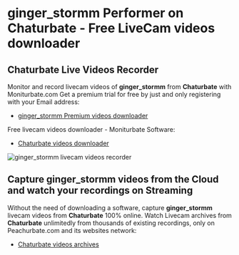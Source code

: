# ginger_stormm Performer on Chaturbate - Free LiveCam videos downloader

## Chaturbate Live Videos Recorder

Monitor and record livecam videos of **ginger_stormm** from **Chaturbate** with Moniturbate.com
Get a premium trial for free by just and only registering with your Email address:
* [ginger_stormm Premium videos downloader](https://moniturbate.com/request-demo-licence-key.html)

Free livecam videos downloader - Moniturbate Software:
* [Chaturbate videos downloader](https://moniturbate.com/moniturbate-download-software.html)

![ginger_stormm livecam videos recorder](https://peachurnet.com/templates/moniturbate-software.png)


## Capture ginger_stormm videos from the Cloud and watch your recordings on Streaming

Without the need of downloading a software, capture **ginger_stormm** livecam videos from **Chaturbate** 100% online.
Watch Livecam archives from **Chaturbate** unlimitedly from thousands of existing recordings, only on Peachurbate.com and its websites network:
* [Chaturbate videos archives](https://peachurnet.com/)